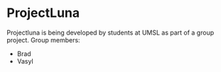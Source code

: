# ProjectLuna

Projectluna is being developed by students at UMSL as part of a group project.
Group members:
  - Brad
  - Vasyl
